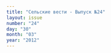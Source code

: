 ```yaml
---
title: "Сельские вести - Выпуск №24"
layout: issue
number: "24"
day: "30"
month: "03"
year: "2012"
---
```

